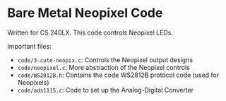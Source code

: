 # Bare Metal Neopixel Code
Written for CS 240LX. This code controls Neopixel LEDs.

Important files:
* `code/3-cute-neopix.c`: Controls the Neopixel output designs
* `code/neopixel.c`: More abstraction of the Neopixel controls
* `code/WS2812B.h`: Contains the code WS2812B protocol code (used for Neopixels)
* `code/ads1115.c`: Code to set up the Analog-Digital Converter
